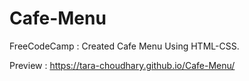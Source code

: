 # Cafe-Menu
FreeCodeCamp : Created Cafe Menu Using HTML-CSS.

Preview : https://tara-choudhary.github.io/Cafe-Menu/
